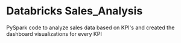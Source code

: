 # Databricks Sales_Analysis
PySpark code to analyze sales data based on KPI's and created the dashboard visualizations for every KPI
